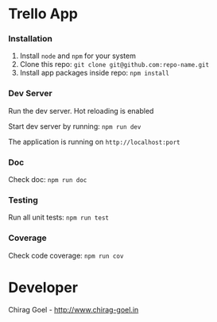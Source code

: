 # Trello App #

### Installation ###
1. Install `node` and `npm` for your system
2. Clone this repo: `git clone git@github.com:repo-name.git` 
3. Install app packages inside repo: `npm install`


### Dev Server ###
Run the dev server. Hot reloading is enabled

Start dev server by running: `npm run dev`

The application is running on `http://localhost:port`

### Doc ###

Check doc: `npm run doc`

### Testing ###

Run all unit tests: `npm run test`

### Coverage ###

Check code coverage: `npm run cov`

# Developer #

Chirag Goel - http://www.chirag-goel.in
